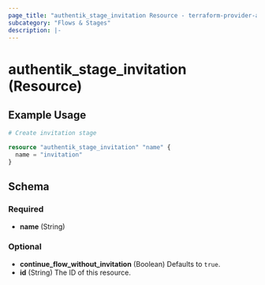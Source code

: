 ```yaml
---
page_title: "authentik_stage_invitation Resource - terraform-provider-authentik"
subcategory: "Flows & Stages"
description: |-
---
```


# authentik_stage_invitation (Resource)

## Example Usage

```terraform
# Create invitation stage

resource "authentik_stage_invitation" "name" {
  name = "invitation"
}
```

<!-- schema generated by tfplugindocs -->
## Schema

### Required

- **name** (String)

### Optional

- **continue_flow_without_invitation** (Boolean) Defaults to `true`.
- **id** (String) The ID of this resource.
